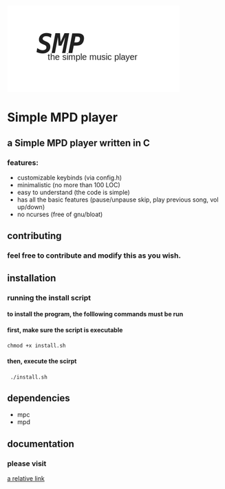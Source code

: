 ![Alt text](src/smp.png?raw=true "Simple Music Player")
# Simple MPD player
## a Simple MPD player written in C

### features:
- customizable keybinds (via config.h)
- minimalistic (no more than 100 LOC)
- easy to understand (the code is simple)
- has all the basic features (pause/unpause skip, play previous song, vol up/down)
- no ncurses (free of gnu/bloat)

## contributing
### feel free to contribute and modify this as you wish.

## installation
### running the install script
#### to install the program, the folllowing commands must be run
#### first, make sure the script is executable
```chmod +x install.sh```
#### then, execute the scirpt
``` ./install.sh```

## dependencies
- mpc
- mpd

## documentation
### please visit
[a relative link](keybinds.md)
